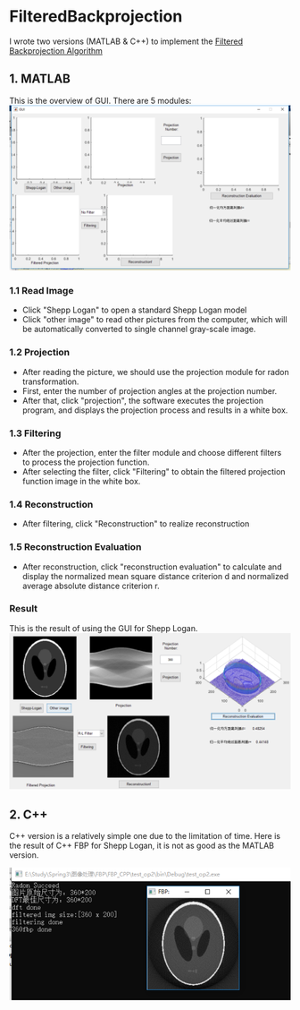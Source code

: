 # FilteredBackprojection

I wrote two versions (MATLAB & C++) to implement the [Filtered Backprojection Algorithm](https://en.wikipedia.org/wiki/Radon_transform#Dual_transform)

## 1. MATLAB
This is the overview of GUI. There are 5 modules:![](https://github.com/charlotte12l/FilteredBackprojection/blob/master/GUI_overview.png) 

### 1.1 Read Image
- Click "Shepp Logan" to open a standard Shepp Logan model
- Click "other image" to read other pictures from the computer, which will be automatically converted to single channel gray-scale image.

### 1.2 Projection
- After reading the picture, we should use the projection module for radon transformation.  
- First, enter the number of projection angles at the projection number.      
- After that, click "projection", the software executes the projection program, and displays the projection process and results in a white box.

### 1.3 Filtering
- After the projection, enter the filter module and choose different filters to process the projection function.
- After selecting the filter, click "Filtering" to obtain the filtered projection function image in the white box.

### 1.4 Reconstruction
- After filtering, click "Reconstruction" to realize reconstruction

### 1.5 Reconstruction Evaluation
- After reconstruction, click "reconstruction evaluation" to calculate and display the normalized mean square distance criterion d and normalized average absolute distance criterion r.

### Result
This is the result of using the GUI for Shepp Logan.![](https://github.com/charlotte12l/FilteredBackprojection/blob/master/GUI_sample.png)


## 2. C++
C++ version is a relatively simple one due to the limitation of time.
Here is the result of C++ FBP for Shepp Logan, it is not as good as the MATLAB version.

![](https://github.com/charlotte12l/FilteredBackprojection/blob/master/cpp_result.png)
